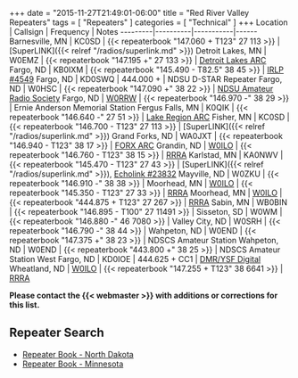 +++
date = "2015-11-27T21:49:01-06:00"
title = "Red River Valley Repeaters"
tags = [ "Repeaters" ]
categories = [ "Technical" ]
+++
Location | Callsign | Frequency | Notes
---------|----------|-----------|------
Barnesville, MN | KC0SD | {{< repeaterbook  "147.060 + T123" 27 113 >}} | [SuperLINK]({{< relref "/radios/superlink.md" >}})
Detroit Lakes, MN | W0EMZ | {{< repeaterbook  "147.195 +" 27 133 >}} | [Detroit Lakes ARC](http://w0emz.com/)
Fargo, ND | KB0IXM | {{< repeaterbook  "145.490 - T82.5" 38 45 >}} | [IRLP #4549](http://status.irlp.net/index.php?PSTART=11&nodeid=4549)
Fargo, ND | KD0SWQ | 444.000 + | NDSU D-STAR Repeater
Fargo, ND | W0HSC | {{< repeaterbook  "147.090 +" 38 22 >}} | [NDSU Amateur Radio Society](http://www.w0hsc.org/)
Fargo, ND | [W0RRW](/sk/w0rrw) | {{< repeaterbook  "146.970 -" 38 29 >}} | Ernie Anderson Memorial Station
Fergus Falls, MN | K0QIK | {{< repeaterbook  "146.640 -" 27 51 >}} | [Lake Region ARC](https://lrarc.wordpress.com/)
Fisher, MN | KC0SD | {{< repeaterbook  "146.700 - T123" 27 113 >}} | [SuperLINK]({{< relref "/radios/superlink.md" >}})
Grand Forks, ND | WA0JXT | {{< repeaterbook  "146.940 - T123" 38 17 >}} | [FORX ARC](https://wa0jxt.org)
Grandin, ND | [W0ILO](/radios/) | {{< repeaterbook "146.760 - T123" 38 15 >}} | [RRRA](/)
Karlstad, MN | KA0NWV | {{< repeaterbook  "145.470 - T123" 27 43 >}} | [SuperLINK]({{< relref "/radios/superlink.md" >}}), [Echolink #23832](https://www.repeaterbook.com/repeaters/echolink/node_status.php?node=23832&type=search)
Mayville, ND | W0ZKU | {{< repeaterbook  "146.910 -" 38 38 >}} | 
Moorhead, MN | [W0ILO](/radios/) | {{< repeaterbook "145.350 - T123" 27 33 >}} | [RRRA](/)
Moorhead, MN | [W0ILO](/radios/) | {{< repeaterbook "444.875 + T123" 27 267 >}} | [RRRA](/)
Sabin, MN | WB0BIN | {{< repeaterbook  "146.895 - T100" 27 11491 >}} | 
Sisseton, SD | W0WM | {{< repeaterbook  "146.880 -" 46 7080 >}} | 
Valley City, ND | W0SRH | {{< repeaterbook  "146.790 -" 38 44 >}} | 
Wahpeton, ND | W0END | {{< repeaterbook  "147.375 +" 38 23 >}} | NDSCS Amateur Station
Wahpeton, ND | W0END | {{< repeaterbook  "443.800 +" 38 25 >}} | NDSCS Amateur Station
West Fargo, ND | KD0IOE | 444.625 + CC1 | [DMR/YSF Digital](https://kd0ioe.com/repeater/)
Wheatland, ND | [W0ILO](/radios/) | {{< repeaterbook "147.255 + T123" 38 6641 >}} | [RRRA](/)

<span class="genericon genericon-warning"></span>
**Please contact the {{< webmaster >}} with additions or corrections for
this list.**

## Repeater Search

* [Repeater Book - North Dakota](https://www.repeaterbook.com/repeaters/index.php?state_id=38)
* [Repeater Book - Minnesota](https://www.repeaterbook.com/repeaters/index.php?state_id=27)
